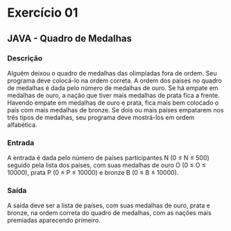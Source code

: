 # Exercício 01
## JAVA - Quadro de Medalhas
### Descrição

Alguém deixou o quadro de medalhas das olimpíadas fora de ordem. Seu programa deve colocá-lo na ordem correta. A ordem dos países no quadro de medalhas é dada pelo número de medalhas de ouro. Se há empate em medalhas de ouro, a nação que tiver mais medalhas de prata fica a frente. Havendo empate em medalhas de ouro e prata, fica mais bem colocado o país com mais medalhas de bronze. Se dois ou mais países empatarem nos três tipos de medalhas, seu programa deve mostrá-los em ordem alfabética. 

### Entrada

A entrada é dada pelo número de países participantes N (0 ≤ N ≤ 500) seguido pela lista dos países, com suas medalhas de ouro O (0 ≤ O ≤ 10000), prata P (0 ≤ P ≤ 10000) e bronze B (0 ≤ B ≤ 10000).

### Saída

A saída deve ser a lista de países, com suas medalhas de ouro, prata e bronze, na ordem correta do quadro de medalhas, com as nações mais premiadas aparecendo primeiro.
